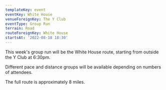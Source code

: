 ```yaml
---
templateKey: event
eventKey: White House
venueForeignKey: The Y Club
eventType: Group Run
terrain: Road
routeForeignKey: White House
startsAt: '2022-08-18 18:30'
---
```

This week's group run will be the White House route,
starting from outside the Y Club at 6:30pm.

Different pace and distance groups will be available depending on 
numbers of attendees.

The full route is approximately 8 miles.
